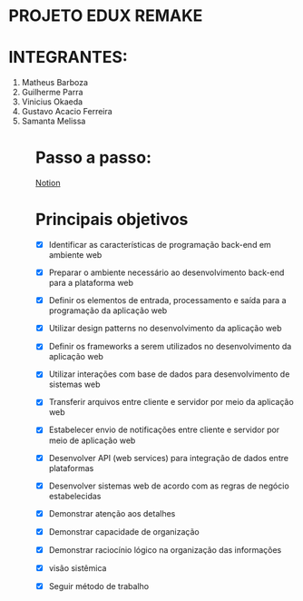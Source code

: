 # PROJETO EDUX REMAKE
# INTEGRANTES:
<ol>
<li>Matheus Barboza</li>
<li>Guilherme Parra</li>
<li>Vinicius Okaeda</li>
<li>Gustavo Acacio Ferreira</li>
<li>Samanta Melissa</li>
<ol>

# Passo a passo:
[Notion](https://www.notion.so/Projeto-Edux-2c8ae2d47cce4b2092b156d56fc729c5 )

# Principais objetivos

- [x] Identificar as características de programação back-end em ambiente web
- [x] Preparar o ambiente necessário ao desenvolvimento back-end para a plataforma web
- [x] Definir os elementos de entrada, processamento e saída para a programação da aplicação web
- [x] Utilizar design patterns no desenvolvimento da aplicação web
- [x] Definir os frameworks a serem utilizados no desenvolvimento da aplicação web
- [x] Utilizar interações com base de dados para desenvolvimento de sistemas web
- [x] Transferir arquivos entre cliente e servidor por meio da aplicação web
- [x] Estabelecer envio de notificações entre cliente e servidor por meio de aplicação web
- [x] Desenvolver API (web services) para integração de dados entre plataformas
- [x] Desenvolver sistemas web de acordo com as regras de negócio estabelecidas

- [x] Demonstrar atenção aos detalhes
- [x] Demonstrar capacidade de organização 
- [x] Demonstrar raciocínio lógico na organização das informações 
- [x]  visão sistêmica
- [x] Seguir método de trabalho
